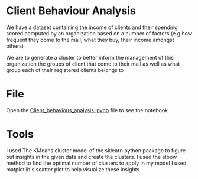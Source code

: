 # Client Behaviour Analysis
We have a dataset containing the income of clients and their spending scored computed by an organization based on a number of factors (e.g
how frequent they come to the mall, what they buy, their income amongst others)

We are to generate a cluster to better inform the management of this organization the groups of client that come to their mall as
well as what group each of their registered clients belongs to

# File
Open the [Client_behavious_analysis.ipynb](https://github.com/wilpat/Client-behaviour-analysis/blob/master/Client_behavious_analysis.ipynb) file to see the notebook

# Tools
I used The KMeans cluster model of the sklearn python package to figure out insights in the given data and create the clusters.
I used the elbow method to find the optimal number of clusters to apply in my model
I used matplotlib's scatter plot to help visualize these insights
